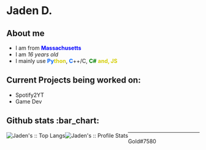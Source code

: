 # Jaden D.

<h2 align="">About me</h2>
<p align="">
 <ul align="">
  <li align="">I am from <b style="color:blue;">Massachusetts</b></li>
  <li align="">I am <i>16 years old</i></li>
  <li align="">I mainly use <b style="color:#0366fc;">Py</b><b style="color:#d4cd00;">thon</b>, <b style="color:#0366fc;">C</b>++/C, <b style="color:green;">C#</b> <b style="color:#d4cd00;">and, JS</b></li>
  
 </ul>

</p>

<h2 align="">Current Projects being worked on:</h2>

<ul align="">
  <li align="">Spotify2YT</li>
  <li>Game Dev</li>
</ul>


<h2 align="">Github stats :bar_chart:</h2>

<div style="float:left;"><img src="https://github-readme-stats.vercel.app/api/top-langs/?username=GoldenJayz&langs_count=10&hide=html,css,shell,java,vue,scss,ShaderLab&theme=highcontrast" alt="Jaden's :: Top Langs" /></div>

<div style="float:left;"><img src="https://github-readme-stats.vercel.app/api?username=GoldenJayz&show_icons=true&theme=highcontrast" alt="Jaden's :: Profile Stats" /></div>

---
<p align="">
Gold#7580
</p>
